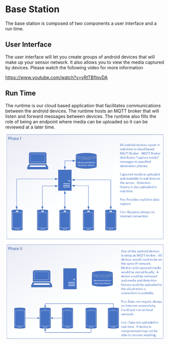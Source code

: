 # Base Station

The base station is composed of two components a user interface and a run time.

## User Interface
The user interface will let you create groups of android devices that will make up your sensor network. 
It also allows you to view the media captured by devices.  Please watch the following video for more information

https://www.youtube.com/watch?v=vRtTBfIpvDA

## Run Time
The runtime is our cloud based application that facilitates communications between the android devices.  The runtime hosts an MQTT broker
that will listen and forward messages between devices.  The runtime also fills the role of being an endpoint where media can be uploaded 
so it can be reviewed at a later time.

![Architecture](./images/Architecture.png)


